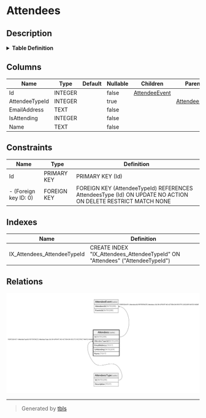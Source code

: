 # Attendees

## Description

<details>
<summary><strong>Table Definition</strong></summary>

```sql
CREATE TABLE "Attendees" (
    "Id" INTEGER NOT NULL CONSTRAINT "PK_Attendees" PRIMARY KEY AUTOINCREMENT,
    "AttendeeTypeId" INTEGER NULL,
    "EmailAddress" TEXT NOT NULL,
    "IsAttending" INTEGER NOT NULL,
    "Name" TEXT NOT NULL,
    CONSTRAINT "FK_Attendees_AttendeesType_AttendeeTypeId" FOREIGN KEY ("AttendeeTypeId") REFERENCES "AttendeesType" ("Id") ON DELETE RESTRICT
)
```

</details>

## Columns

| Name | Type | Default | Nullable | Children | Parents | Comment |
| ---- | ---- | ------- | -------- | -------- | ------- | ------- |
| Id | INTEGER |  | false | [AttendeeEvent](AttendeeEvent.md) |  |  |
| AttendeeTypeId | INTEGER |  | true |  | [AttendeesType](AttendeesType.md) |  |
| EmailAddress | TEXT |  | false |  |  |  |
| IsAttending | INTEGER |  | false |  |  |  |
| Name | TEXT |  | false |  |  |  |

## Constraints

| Name | Type | Definition |
| ---- | ---- | ---------- |
| Id | PRIMARY KEY | PRIMARY KEY (Id) |
| - (Foreign key ID: 0) | FOREIGN KEY | FOREIGN KEY (AttendeeTypeId) REFERENCES AttendeesType (Id) ON UPDATE NO ACTION ON DELETE RESTRICT MATCH NONE |

## Indexes

| Name | Definition |
| ---- | ---------- |
| IX_Attendees_AttendeeTypeId | CREATE INDEX "IX_Attendees_AttendeeTypeId" ON "Attendees" ("AttendeeTypeId") |

## Relations

![er](Attendees.png)

---

> Generated by [tbls](https://github.com/k1LoW/tbls)

